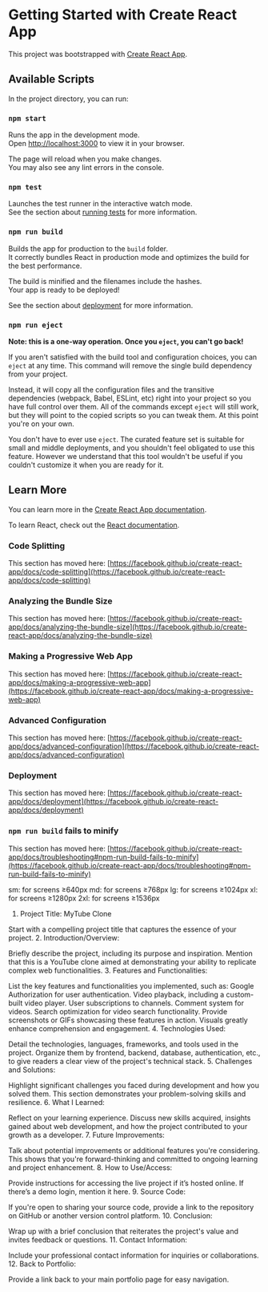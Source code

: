 # Getting Started with Create React App

This project was bootstrapped with [Create React App](https://github.com/facebook/create-react-app).

## Available Scripts

In the project directory, you can run:

### `npm start`

Runs the app in the development mode.\
Open [http://localhost:3000](http://localhost:3000) to view it in your browser.

The page will reload when you make changes.\
You may also see any lint errors in the console.

### `npm test`

Launches the test runner in the interactive watch mode.\
See the section about [running tests](https://facebook.github.io/create-react-app/docs/running-tests) for more information.

### `npm run build`

Builds the app for production to the `build` folder.\
It correctly bundles React in production mode and optimizes the build for the best performance.

The build is minified and the filenames include the hashes.\
Your app is ready to be deployed!

See the section about [deployment](https://facebook.github.io/create-react-app/docs/deployment) for more information.

### `npm run eject`

**Note: this is a one-way operation. Once you `eject`, you can't go back!**

If you aren't satisfied with the build tool and configuration choices, you can `eject` at any time. This command will remove the single build dependency from your project.

Instead, it will copy all the configuration files and the transitive dependencies (webpack, Babel, ESLint, etc) right into your project so you have full control over them. All of the commands except `eject` will still work, but they will point to the copied scripts so you can tweak them. At this point you're on your own.

You don't have to ever use `eject`. The curated feature set is suitable for small and middle deployments, and you shouldn't feel obligated to use this feature. However we understand that this tool wouldn't be useful if you couldn't customize it when you are ready for it.

## Learn More

You can learn more in the [Create React App documentation](https://facebook.github.io/create-react-app/docs/getting-started).

To learn React, check out the [React documentation](https://reactjs.org/).

### Code Splitting

This section has moved here: [https://facebook.github.io/create-react-app/docs/code-splitting](https://facebook.github.io/create-react-app/docs/code-splitting)

### Analyzing the Bundle Size

This section has moved here: [https://facebook.github.io/create-react-app/docs/analyzing-the-bundle-size](https://facebook.github.io/create-react-app/docs/analyzing-the-bundle-size)

### Making a Progressive Web App

This section has moved here: [https://facebook.github.io/create-react-app/docs/making-a-progressive-web-app](https://facebook.github.io/create-react-app/docs/making-a-progressive-web-app)

### Advanced Configuration

This section has moved here: [https://facebook.github.io/create-react-app/docs/advanced-configuration](https://facebook.github.io/create-react-app/docs/advanced-configuration)

### Deployment

This section has moved here: [https://facebook.github.io/create-react-app/docs/deployment](https://facebook.github.io/create-react-app/docs/deployment)

### `npm run build` fails to minify

This section has moved here: [https://facebook.github.io/create-react-app/docs/troubleshooting#npm-run-build-fails-to-minify](https://facebook.github.io/create-react-app/docs/troubleshooting#npm-run-build-fails-to-minify)



sm: for screens ≥640px
md: for screens ≥768px
lg: for screens ≥1024px
xl: for screens ≥1280px
2xl: for screens ≥1536px


1. Project Title: MyTube Clone

Start with a compelling project title that captures the essence of your project.
2. Introduction/Overview:

Briefly describe the project, including its purpose and inspiration. Mention that this is a YouTube clone aimed at demonstrating your ability to replicate complex web functionalities.
3. Features and Functionalities:

List the key features and functionalities you implemented, such as:
Google Authorization for user authentication.
Video playback, including a custom-built video player.
User subscriptions to channels.
Comment system for videos.
Search optimization for video search functionality.
Provide screenshots or GIFs showcasing these features in action. Visuals greatly enhance comprehension and engagement.
4. Technologies Used:

Detail the technologies, languages, frameworks, and tools used in the project. Organize them by frontend, backend, database, authentication, etc., to give readers a clear view of the project's technical stack.
5. Challenges and Solutions:

Highlight significant challenges you faced during development and how you solved them. This section demonstrates your problem-solving skills and resilience.
6. What I Learned:

Reflect on your learning experience. Discuss new skills acquired, insights gained about web development, and how the project contributed to your growth as a developer.
7. Future Improvements:

Talk about potential improvements or additional features you're considering. This shows that you're forward-thinking and committed to ongoing learning and project enhancement.
8. How to Use/Access:

Provide instructions for accessing the live project if it’s hosted online. If there’s a demo login, mention it here.
9. Source Code:

If you're open to sharing your source code, provide a link to the repository on GitHub or another version control platform.
10. Conclusion:

Wrap up with a brief conclusion that reiterates the project's value and invites feedback or questions.
11. Contact Information:

Include your professional contact information for inquiries or collaborations.
12. Back to Portfolio:

Provide a link back to your main portfolio page for easy navigation.